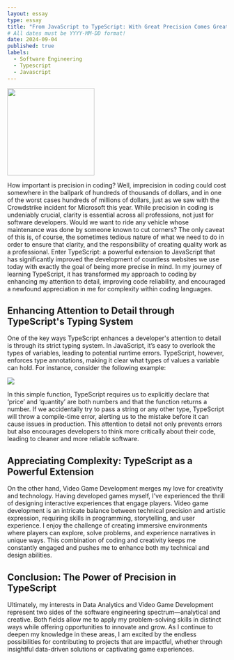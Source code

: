 ```yaml
---
layout: essay
type: essay
title: "From JavaScript to TypeScript: With Great Precision Comes Great Power"
# All dates must be YYYY-MM-DD format!
date: 2024-09-04
published: true
labels:
  - Software Engineering
  - Typescript
  - Javascript
---
```


<img width="200px" class="rounded float-start pe-4" src="https://tsh.io/wp-content/uploads/2020/09/typescript-vs-javascript-comparison_.jpg">

How important is precision in coding? Well, imprecision in coding could cost somewhere in the ballpark of hundreds of thousands of dollars, and in one of the worst cases hundreds of millions of dollars, just as we saw with the Crowdstrike incident for Microsoft this year. While precision in coding is undeniably crucial, clarity is essential across all professions, not just for software developers. Would we want to ride any vehicle whose maintenance was done by someone known to cut corners? The only caveat of this is, of course, the sometimes tedious nature of what we need to do in order to ensure that clarity, and the responsibility of creating quality work as a professional. Enter TypeScript: a powerful extension to JavaScript that has significantly improved the development of countless websites we use today with exactly the goal of being more precise in mind. In my journey of learning TypeScript, it has transformed my approach to coding by enhancing my attention to detail, improving code reliability, and encouraged a newfound appreciation in me for complexity within coding languages.


## Enhancing Attention to Detail through TypeScript's Typing System

One of the key ways TypeScript enhances a developer's attention to detail is through its strict typing system. In JavaScript, it’s easy to overlook the types of variables, leading to potential runtime errors. TypeScript, however, enforces type annotations, making it clear what types of values a variable can hold. For instance, consider the following example:

<img class="img-fluid" src="https://postimg.cc/wRJjLYnb">

In this simple function, TypeScript requires us to explicitly declare that ‘price’ and ‘quantity’ are both numbers and that the function returns a number. If we accidentally try to pass a string or any other type, TypeScript will throw a compile-time error, alerting us to the mistake before it can cause issues in production. This attention to detail not only prevents errors but also encourages developers to think more critically about their code, leading to cleaner and more reliable software.

## Appreciating Complexity: TypeScript as a Powerful Extension

On the other hand, Video Game Development merges my love for creativity and technology. Having developed games myself, I’ve experienced the thrill of designing interactive experiences that engage players. Video game development is an intricate balance between technical precision and artistic expression, requiring skills in programming, storytelling, and user experience. I enjoy the challenge of creating immersive environments where players can explore, solve problems, and experience narratives in unique ways. This combination of coding and creativity keeps me constantly engaged and pushes me to enhance both my technical and design abilities.

## Conclusion: The Power of Precision in TypeScript

Ultimately, my interests in Data Analytics and Video Game Development represent two sides of the software engineering spectrum—analytical and creative. Both fields allow me to apply my problem-solving skills in distinct ways while offering opportunities to innovate and grow. As I continue to deepen my knowledge in these areas, I am excited by the endless possibilities for contributing to projects that are impactful, whether through insightful data-driven solutions or captivating game experiences.
